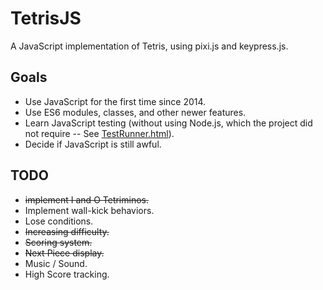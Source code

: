 # TetrisJS

A JavaScript implementation of Tetris, using pixi.js and keypress.js.

## Goals

* Use JavaScript for the first time since 2014.
* Use ES6 modules, classes, and other newer features.
* Learn JavaScript testing (without using Node.js, which the project did not require -- See [TestRunner.html][1]).
* Decide if JavaScript is still awful.

[1]: TestRunner.html

## TODO

* ~~implement I and O Tetriminos.~~
* Implement wall-kick behaviors.
* Lose conditions.
* ~~Increasing difficulty.~~
* ~~Scoring system.~~
* ~~Next Piece display.~~
* Music / Sound.
* High Score tracking.
